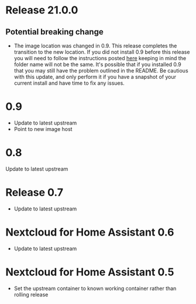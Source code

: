 # Release 21.0.0
## Potential breaking change
- The image location was changed in 0.9. This release completes the transition to the new location. If you did not install 0.9 before this release you will need to follow the instructions posted [here](https://github.com/haberda/hassio_addons/blob/master/signal/README.md) keeping in mind the folder name will not be the same. It's possible that if you installed 0.9 that you may still have the problem outlined in the README. Be cautious with this update, and only perform it if you have a snapshot of your current install and have time to fix any issues.
# 0.9
- Update to latest upstream
- Point to new image host
# 0.8
Update to latest upstream
# Release 0.7
- Update to latest upstream
# Nextcloud for Home Assistant 0.6
- Update to latest upstream
# Nextcloud for Home Assistant 0.5
- Set the upstream container to known working container rather than rolling release
